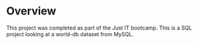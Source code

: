 # Overview

This project was completed as part of the Just IT bootcamp.
This is a SQL project looking at a world-db dataset from MySQL. 
